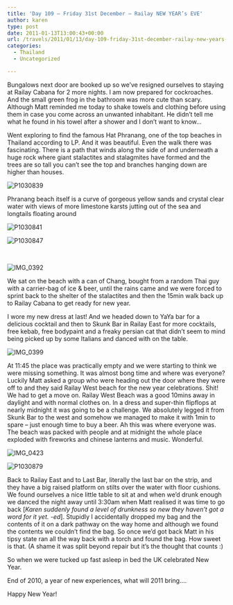 ```yaml
---
title: 'Day 109 – Friday 31st December – Railay NEW YEAR’s EVE'
author: karen
type: post
date: 2011-01-13T13:00:43+00:00
url: /travels/2011/01/13/day-109-friday-31st-december-railay-new-years-eve/
categories:
  - Thailand
  - Uncategorized

---
```

Bungalows next door are booked up so we’ve resigned ourselves to staying at Railay Cabana for 2 more nights. I am now prepared for cockroaches. And the small green frog in the bathroom was more cute than scary.&nbsp; Although Matt reminded me today to shake towels and clothing before using them in case you come across an unwanted inhabitant. He didn’t tell me what he found in his towel after a shower and I don’t want to know…

Went exploring to find the famous Hat Phranang, one of the top beaches in Thailand according to LP. And it was beautiful. Even the walk there was fascinating. There is a path that winds along the side of and underneath a huge rock where giant stalactites and stalagmites have formed and the trees are so tall you can’t see the top and branches hanging down are higher than houses.&nbsp; 

![P1030839](/travels-wp-content/uploads/2011/01/P1030839.jpg)

Phranang beach itself is a curve of gorgeous yellow sands and crystal clear water with views of more limestone karsts jutting out of the sea and longtails floating around

![P1030841](/travels-wp-content/uploads/2011/01/P1030841.jpg)&nbsp;

![P1030847](/travels-wp-content/uploads/2011/01/P1030847.jpg) 

&nbsp;

![IMG_0392](/travels-wp-content/uploads/2011/01/IMG_0392.jpg) 

We sat on the beach with a can of Chang, bought from a random Thai guy with a carrier-bag of ice & beer, until the rains came and we were forced to sprint back to the shelter of the stalactites and then the 15min walk back up to Railay Cabana to get ready for new year.

I wore my new dress at last! And we headed down to YaYa bar for a delicious cocktail and then to Skunk Bar in Railay East for more cocktails, free kebab, free bodypaint and a freaky persian cat that didn’t seem to mind being picked up by some Italians and danced with on the table.

![IMG_0399](/travels-wp-content/uploads/2011/01/IMG_0399.jpg)

At 11:45 the place was practically empty and we were starting to think we were missing something. It was almost bong time and where was everyone? Luckily Matt asked a group who were heading out the door where they were off to and they said Railay West beach for the new year celebrations. Shit! We had to get a move on. Railay West Beach was a good 10mins away in daylight and with normal clothes on. In a dress and super-thin flipflops at nearly midnight it was going to be a challenge. We absolutely legged it from Skunk Bar to the west and somehow we managed to make it with 1min to spare – just enough time to buy a beer. Ah this was where everyone was. The beach was packed with people and at midnight the whole place exploded with fireworks and chinese lanterns and music. Wonderful.

![IMG_0423](/travels-wp-content/uploads/2011/01/IMG_0423.jpg) 

![P1030879](/travels-wp-content/uploads/2011/01/P1030879.jpg) 

Back to Railay East and to Last Bar, literally the last bar on the strip, and they have a big raised platform on stilts over the water with floor cushions. We found ourselves a nice little table to sit at and when we’d drunk enough we danced the night away until 3:30am when Matt realised it was time to go back [_Karen suddenly found a level of drunkness so new they haven’t got a word for it yet. -ed_]. Stupidly I accidentally dropped my bag and the contents of it on a dark pathway on the way home and although we found the contents we couldn’t find the bag. So once we’d got back Matt in his tipsy state ran all the way back with a torch and found the bag. How sweet is that. (A shame it was split beyond repair but it’s the thought that counts :)

So when we were tucked up fast asleep in bed the UK celebrated New Year.&nbsp; 

End of 2010, a year of new experiences, what will 2011 bring….

Happy New Year!

 [1]: http://www.mattburns.co.uk/travels/wp-content/uploads/2011/01/P1030839.jpg
 [2]: http://www.mattburns.co.uk/travels/wp-content/uploads/2011/01/P1030841.jpg
 [3]: http://www.mattburns.co.uk/travels/wp-content/uploads/2011/01/P1030847.jpg
 [4]: http://www.mattburns.co.uk/travels/wp-content/uploads/2011/01/IMG_0392.jpg
 [5]: http://www.mattburns.co.uk/travels/wp-content/uploads/2011/01/IMG_0399.jpg
 [6]: http://www.mattburns.co.uk/travels/wp-content/uploads/2011/01/IMG_0423.jpg
 [7]: http://www.mattburns.co.uk/travels/wp-content/uploads/2011/01/P1030879.jpg